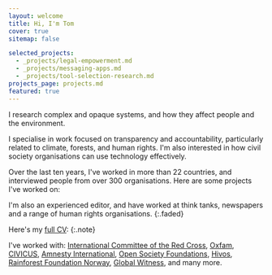 ```yaml
---
layout: welcome
title: Hi, I'm Tom
cover: true
sitemap: false

selected_projects:
  - _projects/legal-empowerment.md
  - _projects/messaging-apps.md
  - _projects/tool-selection-research.md
projects_page: projects.md
featured: true
---
```





<!--author-->

I research complex and opaque systems, and how they affect people and the environment.

I specialise in work focused on transparency and accountability, particularly related to climate, forests, and human rights. I'm also interested in how civil society organisations can use technology effectively. 

Over the last ten years, I've worked in more than 22 countries, and interviewed people from over 300 organisations. Here are some projects I've worked on:

<!--projects--> 

I'm also an experienced editor, and have worked at think tanks, newspapers and a range of human rights organisations.
{:.faded}

Here's my [full CV](/resume):
{:.note}

I've worked with:
[International Committee of the Red Cross](https://www.icrc.org/), [Oxfam](https://www.oxfam.org/en), [CIVICUS](https://civicus.org/), [Amnesty International](https://www.amnesty.org/en/tech/), [Open Society Foundations](https://www.justiceinitiative.org/), [Hivos](https://hivos.org/), [Rainforest Foundation Norway](http://www.regnskog.no/en/), [Global Witness](https://www.globalwitness.org/en/), and many more.




[documentation]: docs/README.md
[install]: docs/install.md
[upgrade]: docs/upgrade.md
[config]: docs/config.md
